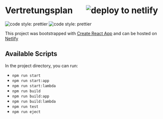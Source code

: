 <h1>
Vertretungsplan

<a href="https://app.netlify.com/start/deploy?repository=https://github.com/philippluehmann/vertretungsplan">
  <img align="right" src="https://www.netlify.com/img/deploy/button.svg" alt="deploy to netlify">
</a>
</h1>
<img alt="code style: prettier" src="https://img.shields.io/netlify/84e38a98-9f25-42ae-9b94-8cdc809b3e2e?style=flat-square"> <img alt="code style: prettier" src="https://img.shields.io/badge/code_style-prettier-ff69b4.svg?style=flat-square">

This project was bootstrapped with [Create React App](https://github.com/facebook/create-react-app) and can be hosted on [Netlify](https://www.netlify.com/)

## Available Scripts

In the project directory, you can run:

-   `npm run start`
-   `npm run start:app`
-   `npm run start:lambda`
-   `npm run build`
-   `npm run build:app`
-   `npm run build:lambda`
-   `npm run test`
-   `npm run eject`
